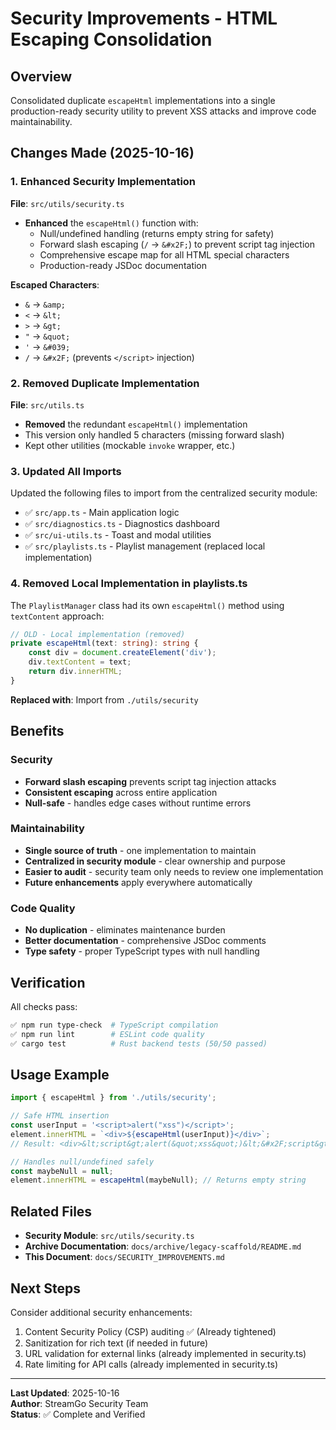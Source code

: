 # Security Improvements - HTML Escaping Consolidation

## Overview
Consolidated duplicate `escapeHtml` implementations into a single production-ready security utility to prevent XSS attacks and improve code maintainability.

## Changes Made (2025-10-16)

### 1. Enhanced Security Implementation
**File**: `src/utils/security.ts`

- **Enhanced** the `escapeHtml()` function with:
  - Null/undefined handling (returns empty string for safety)
  - Forward slash escaping (`/` → `&#x2F;`) to prevent script tag injection
  - Comprehensive escape map for all HTML special characters
  - Production-ready JSDoc documentation

**Escaped Characters**:
- `&` → `&amp;`
- `<` → `&lt;`
- `>` → `&gt;`
- `"` → `&quot;`
- `'` → `&#039;`
- `/` → `&#x2F;` (prevents `</script>` injection)

### 2. Removed Duplicate Implementation
**File**: `src/utils.ts`

- **Removed** the redundant `escapeHtml()` implementation
- This version only handled 5 characters (missing forward slash)
- Kept other utilities (mockable `invoke` wrapper, etc.)

### 3. Updated All Imports
Updated the following files to import from the centralized security module:

- ✅ `src/app.ts` - Main application logic
- ✅ `src/diagnostics.ts` - Diagnostics dashboard
- ✅ `src/ui-utils.ts` - Toast and modal utilities
- ✅ `src/playlists.ts` - Playlist management (replaced local implementation)

### 4. Removed Local Implementation in playlists.ts
The `PlaylistManager` class had its own `escapeHtml()` method using `textContent` approach:
```typescript
// OLD - Local implementation (removed)
private escapeHtml(text: string): string {
    const div = document.createElement('div');
    div.textContent = text;
    return div.innerHTML;
}
```

**Replaced with**: Import from `./utils/security`

## Benefits

### Security
- **Forward slash escaping** prevents script tag injection attacks
- **Consistent escaping** across entire application
- **Null-safe** - handles edge cases without runtime errors

### Maintainability
- **Single source of truth** - one implementation to maintain
- **Centralized in security module** - clear ownership and purpose
- **Easier to audit** - security team only needs to review one implementation
- **Future enhancements** apply everywhere automatically

### Code Quality
- **No duplication** - eliminates maintenance burden
- **Better documentation** - comprehensive JSDoc comments
- **Type safety** - proper TypeScript types with null handling

## Verification

All checks pass:
```bash
✅ npm run type-check  # TypeScript compilation
✅ npm run lint        # ESLint code quality
✅ cargo test          # Rust backend tests (50/50 passed)
```

## Usage Example

```typescript
import { escapeHtml } from './utils/security';

// Safe HTML insertion
const userInput = '<script>alert("xss")</script>';
element.innerHTML = `<div>${escapeHtml(userInput)}</div>`;
// Result: <div>&lt;script&gt;alert(&quot;xss&quot;)&lt;&#x2F;script&gt;</div>

// Handles null/undefined safely
const maybeNull = null;
element.innerHTML = escapeHtml(maybeNull); // Returns empty string
```

## Related Files

- **Security Module**: `src/utils/security.ts`
- **Archive Documentation**: `docs/archive/legacy-scaffold/README.md`
- **This Document**: `docs/SECURITY_IMPROVEMENTS.md`

## Next Steps

Consider additional security enhancements:
1. Content Security Policy (CSP) auditing ✅ (Already tightened)
2. Sanitization for rich text (if needed in future)
3. URL validation for external links (already implemented in security.ts)
4. Rate limiting for API calls (already implemented in security.ts)

---

**Last Updated**: 2025-10-16  
**Author**: StreamGo Security Team  
**Status**: ✅ Complete and Verified
